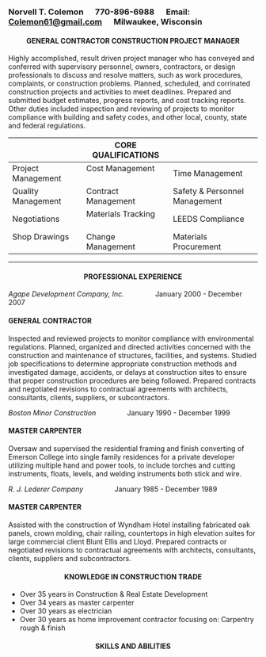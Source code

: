### Norvell T. Colemon &nbsp;&nbsp;&nbsp;&nbsp; 770-896-6988 &nbsp;&nbsp;&nbsp;&nbsp; Email: Colemon61@gmail.com &nbsp;&nbsp;&nbsp;&nbsp; Milwaukee, Wisconsin

#### <p align="center">GENERAL CONTRACTOR CONSTRUCTION PROJECT MANAGER</p>

Highly accomplished, result driven project manager who has conveyed and conferred with supervisory personnel, owners, contractors, or design professionals to discuss and resolve matters, such as work procedures, complaints, or construction problems.  Planned, scheduled, and corrinated construction projects and activities to meet deadlines.  Prepared and submitted budget estimates, progress reports, and cost tracking reports.  Other duties included inspection and reviewing of projects to monitor compliance with building and safety codes, and other local, county, state and federal regulations.

| | CORE QUALIFICATIONS | |
|--- | --- | ---|
| Project Management &nbsp;&nbsp;&nbsp;&nbsp;| Cost Management &nbsp;&nbsp;&nbsp;&nbsp;| Time Management
| Quality Management &nbsp;&nbsp;&nbsp;&nbsp;| Contract Management &nbsp;&nbsp;&nbsp;&nbsp;| Safety & Personnel Management
| Negotiations &nbsp;&nbsp;&nbsp;&nbsp;| Materials Tracking &nbsp;&nbsp;&nbsp;&nbsp;| LEEDS Compliance
| Shop Drawings &nbsp;&nbsp;&nbsp;&nbsp;| Change Management &nbsp;&nbsp;&nbsp;&nbsp;| Materials Procurement


---

#### <p align="center">PROFESSIONAL EXPERIENCE</p>

_Agape Development Company, Inc._ &nbsp;&nbsp;&nbsp;&nbsp; &nbsp;&nbsp;&nbsp;&nbsp; &nbsp;&nbsp;&nbsp;&nbsp; January 2000 - December 2007
#### GENERAL CONTRACTOR

Inspected and reviewed projects to monitor compliance with environmental regulations. Planned, organized and directed activities concerned with the construction and maintenance of structures, facilities, and systems.  Studied job specifications to determine appropriate construction methods and investigated damage, accidents, or delays at construction sites to ensure that proper construction procedures are being followed.  Prepared contracts and negotiated revisions to contractual agreements with architects, consultants, clients, suppliers, or subcontractors.

_Boston Minor Construction_ &nbsp;&nbsp;&nbsp;&nbsp; &nbsp;&nbsp;&nbsp;&nbsp; &nbsp;&nbsp;&nbsp;&nbsp; January 1990 - December 1999

#### MASTER CARPENTER
Oversaw and supervised the residential framing and finish converting of Emerson College into single family residences for a private developer utilizing multiple hand and power tools, to include torches and cutting instruments, floats, levels, and welding instruments both stick and wire.

_R. J. Lederer Company_ &nbsp;&nbsp;&nbsp;&nbsp; &nbsp;&nbsp;&nbsp;&nbsp; &nbsp;&nbsp;&nbsp;&nbsp; January 1985 - December 1989

#### MASTER CARPENTER
Assisted with the construction of Wyndham Hotel installing fabricated oak panels, crown molding, chair railing, countertops in high elevation suites for large commercial client Blunt Ellis and Lloyd.  Prepared contracts or negotiated revisions to contractual agreements with architects, consultants, clients, suppliers and subcontractors.

#### <p align="center">KNOWLEDGE IN CONSTRUCTION TRADE</p>
+ Over 35 years in Construction & Real Estate Development
+ Over 34 years as master carpenter
+ Over 30 years as electrician
+ Over 30 years as home improvement contractor focusing on: Carpentry rough & finish

#### <p align="center">SKILLS AND ABILITIES</p>


